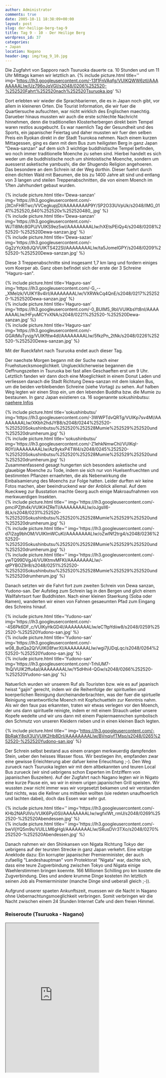 ```yaml
---
author: Administrator
comments: true
date: 2005-10-11 18:38:09+00:00
layout: post
slug: der-heilige-berg-tag-9
title: Tag 9 - 10 - Der Heilige Berg
wordpress_id: 37
categories:
- Japan
location: Nagano
header-img: img/tag_9_10.jpg
---
```


Die Zugfahrt von Sapporo nach Tsuruoka dauerte ca. 10 Stunden und um 11 Uhr Mittags kamen wir letztlich an. 
{% include picture.html title='' img='https://lh3.googleusercontent.com/-13f1FnVAqfg/VUIKQWW6ztI/AAAAAAAALIw/Uz796oJqVGI/s2048/0206%252520-%252520Fahrt%252520nach%252520Tsuruoka.jpg' %} 

Dort erlebten wir wieder die Sprachbarierren, die es in Japan noch gibt, vor allem in kleineren Orten. Die Tourist Information, die wir fuer die Quartiersuche aufsuchten, war nicht wirklich des Englischen maechtig. Darueber hinaus mussten wir auch die erste schlechte Nachricht hinnehmen, denn die traditionellen Klosterherbergen direkt beim Tempel waren restlos ausgebucht. Es war naemlich Tag der Gesundheit und des Sports, ein japanischer Feiertag und daher mussten wir fuer den selben Preis ein Ryokan direkt in der Stadt Tsurokoa nehmen. Nach einem kurzen Mittagessen, ging es dann mit dem Bus zum heiligsten Berg in ganz Japan "Dewa-sanzan" auf dem sich 3 wichtige buddhistische Tempel befinden, wo noch immer traditionelle Moenche zu sehen sind. Hierbei handelt es sich weder um die buddhistische noch um shintoistische Moenche, sondern um auesserst asketische yambushi, die der Shugendo Religion angehoeren. 
Das besondere an dem Schrein ist der Weg dorthin. Dieser fuehrt durch einen dichten Wald mit Baeumen, die bis zu 1400 Jahre alt sind und entlang von 3 langen und steilen Treppenabschnitten, die von einem Moench im 17ten Jahrhundert gebaut wurden. 

<div class="row">
  <div class="col-sm-4">
    {% include picture.html title='Dewa-sanzan' img='https://lh3.googleusercontent.com/-j3tCnFHRTwc/VVCegkupjDI/AAAAAAAAP9Y/SP2O33UVpUk/s2048/IMG_0141%252520_640%252520x%252520480_.jpg' %}
  </div>
  <div class="col-sm-4">
    {% include picture.html title='Dewa-sanzan' img='https://lh3.googleusercontent.com/-WJTl8Mc8GPU/VUIKS9ez5wI/AAAAAAAALIw/hXEtsPEiQy4/s2048/0208%252520-%252520Dewa-sanzan.jpg' %}
  </div>
  <div class="col-sm-4">
   {% include picture.html title='Dewa-sazan' img='https://lh3.googleusercontent.com/-Gg2zYcXb9JQ/VUIKTS422SI/AAAAAAAALIw/ta5JomelGPY/s2048/0209%252520-%252520Dewa-sanzan.jpg' %}
  </div>
</div>


Diese 3 Treppenabschnitte sind insgesamt 1,7 km lang und fordern einiges vom Koerper ab. Ganz oben befindet sich der erste der 3 Schreine "Haguro-san".

<div class="row">
  <div class="col-sm-4">
    {% include picture.html title='Haguro-san' img='https://lh3.googleusercontent.com/-G_--_XMeIzk/VUIKY8v4lrI/AAAAAAAALIw/VXRWkCq4QnE/s2048/0217%252520-%252520Dewa-sanzan.jpg' %}
  </div>
  <div class="col-sm-4">
    {% include picture.html title='Haguro-san' img='https://lh3.googleusercontent.com/-0_BUIM5_9bI/VUIKbsYt8nI/AAAAAAAALIw/HFyuMCYvXNA/s2048/0221%252520-%252520Dewa-sanzan.jpg' %}
  </div>
  <div class="col-sm-4">
   {% include picture.html title='Haguro-san' img='https://lh3.googleusercontent.com/-GGAtMuTyvjg/VUIKfttw4dI/AAAAAAAALIw/5fkzPn_2tNk/s2048/0226%252520-%252520Dewa-sanzan.jpg' %}
  </div>
</div>


Mit der Rueckfahrt nach Tsuruoka endet auch dieser Tag.

Der naechste Morgen begann mit der Suche nach einer Fruehstuecksmoeglichkeit. Ungluecklicherweise begannen die Oeffnungszeiten in Tsuruoka bei fast allen Geschaeften erst um 9 Uhr. Letztlich fanden wir dann doch eine Moeglichkeit in einem Donut Laden und verliessen danach die Stadt Richtung Dewa-sanzan mit dem lokalen Bus, um die beiden verbleibenden Schreine (siehe Vortag) zu sehen. Auf halben Weg legten wir einen Stop ein, um den lebenden Buddha bzw. die Mumie zu bestaunen. 
In ganz Japan existieren ca. 16 sogenannte sokushinbutsu:
[naehere Infos](http://www.jref.com/culture/japanese_buddhist_mummies.shtml)


<div class="row">
  <div class="col-sm-6">
    {% include picture.html title='sokushinbutsu' img='https://lh3.googleusercontent.com/-3WWPTdvQRTg/VUIKp7sv4MI/AAAAAAAALIw/XKbh2hdJYB8/s2048/0244%252520-%252520Sokushinbutsu%252520%252528Mumie%252529%252520und%252520drumherum.jpg' %}
  </div>
  <div class="col-sm-6">
    {% include picture.html title='sokushinbutsu' img='https://lh3.googleusercontent.com/-Z1ehkNmwChI/VUIKqI-R0YI/AAAAAAAALIw/Az9ykxP4TW4/s2048/0245%252520-%252520Sokushinbutsu%252520%252528Mumie%252529%252520und%252520drumherum.jpg' %}
  </div>
  
</div>
Zusammenfassend gesagt hungerten sich besonders asketische und glauebige Moenche zu Tode, indem sie sich nur von Huelsenfruechten und bestimmten Pflanzen ernaehrten, die als Nebenwirkung die Einbalsamierung des Moenchs zur Folge hatten. Leider durften wir keine Fotos machen, aber beeindruckend war der Anblick allemal. Auf dem Rueckweg zur Busstation machte Georg auch einige Makroaufnahmen von merkwuerdigen Insekten. 

<div class="row">
  <div class="col-sm-4">
    {% include picture.html title='' img='https://lh3.googleusercontent.com/-pmciPZjth4k/VUIKiHZReTI/AAAAAAAALIw/oJgsII6-8Lk/s2048/0231%252520-%252520Sokushinbutsu%252520%252528Mumie%252529%252520und%252520drumherum.jpg' %}
  </div>
  <div class="col-sm-4">
    {% include picture.html title='' img='https://lh3.googleusercontent.com/-d7i2zg9bhOM/VUIKlmWCuKI/AAAAAAAALIw/oZwlNf2trg4/s2048/0236%252520-%252520Sokushinbutsu%252520%252528Mumie%252529%252520und%252520drumherum.jpg' %}
  </div>
  <div class="col-sm-4">
   {% include picture.html title='' img='https://lh3.googleusercontent.com/-ywTQ99DVgJ4/VUIKtmvMFKI/AAAAAAAALIw/-qtPYBOZ9r8/s2048/0251%252520-%252520Sokushinbutsu%252520%252528Mumie%252529%252520und%252520drumherum.jpg' %}
  </div>
</div>


Danach setzten wir die Fahrt fort zum zweiten Schrein von Dewa sanzan, Yudono-san. Der Aufstieg zum Schrein lag in den Bergen und glich einem Wallfahrtsort fuer Buddhisten. Nach einer kleinen Staerkung (Soba oder Ramen), wanderten wir einen von Fahnen gesaeumten Pfad zum Eingang des Schreins hinauf. 

<div class="row">
  <div class="col-sm-4">
    {% include picture.html title='Yudono-san' img='https://lh3.googleusercontent.com/--4S6Pk6DF_c/VUIKyHkGD4I/AAAAAAAALIw/eCTtpYdiiw8/s2048/0259%252520-%252520Yudono-san.jpg' %}
  </div>
  <div class="col-sm-4">
    {% include picture.html title='Yudono-san' img='https://lh3.googleusercontent.com/-w08_ButQa2Q/VUIK08fwrXI/AAAAAAAALIw/wgi7jUDqLqc/s2048/0264%252520-%252520Yudono-san.jpg' %}
  </div>
  <div class="col-sm-4">
   {% include picture.html title='Yudono-san' img='https://lh3.googleusercontent.com/-TrhiUM7-1hQ/VUIK2ffu4aI/AAAAAAAALIw/Y5dHhi4-QGw/s2048/0266%252520-%252520Yudono-san.jpg' %}
  </div>
</div>


Natuerlich wurden wir unserem Ruf als Touristen bzw. wie es auf japanisch heisst "gajin" gerecht, indem wir die Reihenfolge der spirituellen und koerperlichen Reinigung durcheinanderbrachten, was der fuer die spirtuelle Reinigung verantwortliche Moench mit Kopfschuetteln zur Kenntnis nahm. Als wir den faux pas erkannten, traten wir etwas verlegen vor den Moench, der uns dann spirituelle reinigte, indem er mit einem Strauch ueber unsere Kopefe wedelte und wir uns dann mit einem Papiermaennchen symbolisch den Schmutz von unseren Kleidern rieben und in einen kleinen Bach legten. 



{% include picture.html title='' img='https://lh3.googleusercontent.com/-BbRakY8qX3U/VUIK2Hb8DrI/AAAAAAAALIw/BVnqiyfTMso/s2048/0265%252520-%252520Yudono-san.jpg' %} 

Der Schrein selbst bestand aus einem orangen merkwuerdig dampfenden Stein, ueber den heisses Wasser floss. Wir bestiegen ihn, empfanden zwar eine gewisse Erleichterung aber dafuer keine Erleuchtung ;-).
Den Weg zurueck nach Tsuruoka legten wir mit dem altbekannten und teuren Local Bus zurueck (wir sind uebrigens schon Experten im Entziffern von japanischen Buszeiten). Auf der Zugfahrt nach Nagano legten wir in Nigato eine kurze Pause ein, wo wir in einem urigen japanischen Grill speisten. Wir wussten zwar nicht immer was wir vorgesetzt bekamen und wir verstanden fast nichts, was die Kellner uns mitteilen wollten (sie redeten unaufhoerlich und lachten dabei), doch das Essen war sehr gut. 

<div class="row">
  <div class="col-sm-6">
    {% include picture.html title='' img='https://lh3.googleusercontent.com/-KHb2NAPJlVo/VUIK6Pyi0SI/AAAAAAAALIw/wgfxIWt_rmU/s2048/0269%252520-%252520Abendessen.jpg' %}
  </div>
  <div class="col-sm-6">
    {% include picture.html title='' img='https://lh3.googleusercontent.com/-bwVIjYQ5m9s/VUILLM6gHgI/AAAAAAAALIw/SRusDVr3TXo/s2048/0270%252520-%252520Abendessen.jpg' %}
  </div>
</div>


Danach nahmen wir den Shinkansen von Nigata Richtung Tokyo der uebrigens auf der teursten Strecke in ganz Japan verkehrt. Eine witzige Anektode dazu: Ein korrupter japanischer Premierminister, der auch zufaellig "Landeshauptman" vom Protektorat "Nigata" war, dachte sich, dass eine teure Zugverbindung zwischen Tokyo und Nigata einige Waehlerstimmen bringen koennte. 166 Millionen Schilling pro km kostete die Zugverbindung. Dies und andere krumme Dinge kosteten ihn letztlich seinen Job als Premierminister (manche Dinge sind ueberall gleich ;-)).

Aufgrund unserer spaeten Ankunftszeit, muessen wir die Nacht in Nagano ohne Uebernachtungsmoeglichkeit verbringen. Somit verbringen wir die Nacht zwischen einem 24 Stunden Internet Cafe und dem freien Himmel. 

<h3>Reiseroute (Tsuruoka - Nagano)</h3>
<iframe src="https://mapsengine.google.com/map/embed?mid=zInSVQCQXdqY.kzj6n13sv9zE" class="map" height="480"></iframe>
